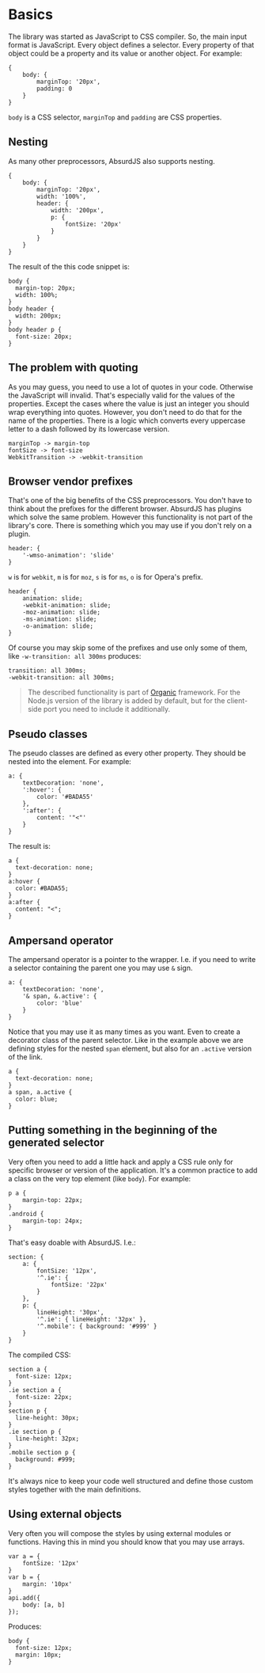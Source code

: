 # Basics

The library was started as JavaScript to CSS compiler. So, the main input format is JavaScript. Every object defines a selector. Every property of that object could be a property and its value or another object. For example:

	{
	    body: {
	        marginTop: '20px',
	        padding: 0
	    }
	}

`body` is a CSS selector, `marginTop` and `padding` are CSS properties.

## Nesting

As many other preprocessors, AbsurdJS also supports nesting.

	{
		body: {
			marginTop: '20px',
			width: '100%',
	        header: {
	            width: '200px',
	            p: {
	                fontSize: '20px'
	            }
	        }
		}	
	}

The result of the this code snippet is:

	body {
	  margin-top: 20px;
	  width: 100%;
	}
	body header {
	  width: 200px;
	}
	body header p {
	  font-size: 20px;
	}

## The problem with quoting

As you may guess, you need to use a lot of quotes in your code. Otherwise the JavaScript will invalid. That's especially valid for the values of the properties. Except the cases where the value is just an integer you should wrap everything into quotes. However, you don't need to do that for the name of the properties. There is a logic which converts every uppercase letter to a dash followed by its lowercase version.

	marginTop -> margin-top
	fontSize -> font-size
	WebkitTransition -> -webkit-transition

## Browser vendor prefixes

That's one of the big benefits of the CSS preprocessors. You don't have to think about the prefixes for the different browser. AbsurdJS has plugins which solve the same problem. However this functionality is not part of the library's core. There is something which you may use if you don't rely on a plugin.

	header: {
        '-wmso-animation': 'slide'
    }

`w` is for `webkit`, `m` is for `moz`, `s` is for `ms`, `o` is for Opera's prefix.

	header {
		animation: slide;
		-webkit-animation: slide;
		-moz-animation: slide;
		-ms-animation: slide;
		-o-animation: slide;
	}

Of course you may skip some of the prefixes and use only some of them, like `-w-transition: all 300ms` produces:

	transition: all 300ms;
	-webkit-transition: all 300ms;

> The described functionality is part of [Organic](/pages/css-preprocessing/organic-css) framework. For the Node.js version of the library is added by default, but for the client-side port you need to include it additionally.

## Pseudo classes

The pseudo classes are defined as every other property. They should be nested into the element. For example:

	a: {
        textDecoration: 'none',
        ':hover': {
            color: '#BADA55'
        },
        ':after': {
            content: '"<"'
        }
	}

The result is:

	a {
	  text-decoration: none;
	}
	a:hover {
	  color: #BADA55;
	}
	a:after {
	  content: "<";
	}

## Ampersand operator

The ampersand operator is a pointer to the wrapper. I.e. if you need to write a selector containing the parent one you may use `&` sign.

	a: {
        textDecoration: 'none',
        '& span, &.active': {
            color: 'blue'
        }
	}

Notice that you may use it as many times as you want. Even to create a decorator class of the parent selector. Like in the example above we are defining styles for the nested `span` element, but also for an `.active` version of the link.

	a {
	  text-decoration: none;
	}
	a span, a.active {
	  color: blue;
	}

## Putting something in the beginning of the generated selector

Very often you need to add a little hack and apply a CSS rule only for specific browser or version of the application. It's a common practice to add a class on the very top element (like `body`). For example:

	p a {
		margin-top: 22px;
	}
	.android {
		margin-top: 24px;
	}

That's easy doable with AbsurdJS. I.e.:

	section: {
    	a: {
            fontSize: '12px',
            '^.ie': {
                fontSize: '22px'
            }
    	},
        p: {
            lineHeight: '30px',
            '^.ie': { lineHeight: '32px' },
            '^.mobile': { background: '#999' }
        }
    }

The compiled CSS:

	section a {
	  font-size: 12px;
	}
	.ie section a {
	  font-size: 22px;
	}
	section p {
	  line-height: 30px;
	}
	.ie section p {
	  line-height: 32px;
	}
	.mobile section p {
	  background: #999;
	}

It's always nice to keep your code well structured and define those custom styles together with the main definitions.

## Using external objects

Very often you will compose the styles by using external modules or functions. Having this in mind you should know that you may use arrays. 

	var a = {
		fontSize: '12px'
	}
	var b = {
		margin: '10px'
	}
	api.add({
		body: [a, b]
	});

Produces:

	body {
	  font-size: 12px;
	  margin: 10px;
	}